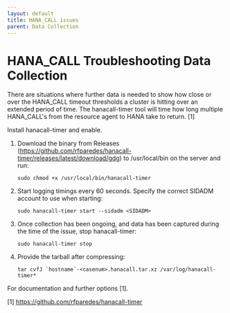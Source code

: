 ```yaml
---
layout: default
title: HANA_CALL issues 
parent: Data Collection
---
```


# HANA_CALL Troubleshooting Data Collection

There are situations where further data is needed to show how close or over the HANA_CALL timeout thresholds a cluster is hitting over an extended period of time. The hanacall-timer tool will time how long multiple HANA_CALL's from the resource agent to HANA take to return. [1]

Install hanacall-timer and enable.

1. Download the binary from Releases (<https://github.com/rfparedes/hanacall-timer/releases/latest/download/gdg>) to /usr/local/bin on the server and run:

    `sudo chmod +x /usr/local/bin/hanacall-timer`

2. Start logging timings every 60 seconds. Specify the correct SIDADM account to use when starting:

    `sudo hanacall-timer start --sidadm <SIDADM>`

3. Once collection has been ongoing, and data has been captured during the time of the issue, stop hanacall-timer:

    `sudo hanacall-timer stop`

4. Provide the tarball after compressing:

    ``tar cvfJ `hostname`-<casenum>.hanacall.tar.xz /var/log/hanacall-timer*``

For documentation and further options [1].

[1] <https://github.com/rfparedes/hanacall-timer>